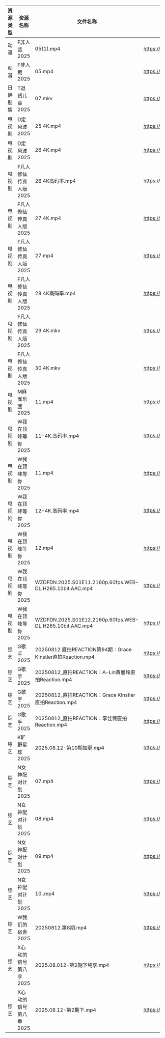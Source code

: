 | 资源类型 | 资源名称          | 文件名称                                                     | 分享链接                                 | 更新时间                |
| ---- | ------------- | -------------------------------------------------------- | ------------------------------------ | ------------------- |
| 动漫   | F非人哉2025      | 05(1).mp4                                                | https://pan.quark.cn/s/f1a1468453ba  | 2025-08-12 16:20:08 |
| 动漫   | F非人哉2025      | 05.mp4                                                   | https://pan.quark.cn/s/f1a1468453ba  | 2025-08-12 16:20:04 |
| 日韩剧集 | T退货儿童2025     | 07.mkv                                                   | https://pan.quark.cn/s/6d2fc4aa64cc  | 2025-08-12 01:33:26 |
| 电视剧  | D定风波2025      | 25 4K.mp4                                                | https://www.alipan.com/s/JczfVyDN3cU | 2025-08-12 00:01:04 |
| 电视剧  | D定风波2025      | 26 4K.mp4                                                | https://www.alipan.com/s/JczfVyDN3cU | 2025-08-12 00:01:01 |
| 电视剧  | F凡人修仙传真人版2025 | 26 4K高码率.mp4                                             | https://www.alipan.com/s/Nv8hxtNv9F1 | 2025-08-12 14:01:05 |
| 电视剧  | F凡人修仙传真人版2025 | 27 4K.mp4                                                | https://www.alipan.com/s/Nv8hxtNv9F1 | 2025-08-12 16:01:06 |
| 电视剧  | F凡人修仙传真人版2025 | 27.mp4                                                   | https://www.alipan.com/s/Nv8hxtNv9F1 | 2025-08-12 14:01:04 |
| 电视剧  | F凡人修仙传真人版2025 | 28 4K高码率.mp4                                             | https://www.alipan.com/s/Nv8hxtNv9F1 | 2025-08-12 16:01:05 |
| 电视剧  | F凡人修仙传真人版2025 | 29 4K.mkv                                                | https://www.alipan.com/s/Nv8hxtNv9F1 | 2025-08-12 16:01:05 |
| 电视剧  | F凡人修仙传真人版2025 | 30 4K.mkv                                                | https://www.alipan.com/s/Nv8hxtNv9F1 | 2025-08-12 16:01:04 |
| 电视剧  | M麻雀乐团2025     | 11.mp4                                                   | https://pan.quark.cn/s/6f7fe24c7e8f  | 2025-08-12 01:27:57 |
| 电视剧  | W我在顶峰等你2025   | 11-4K.高码率.mp4                                            | https://pan.quark.cn/s/cb17e03fd6d6  | 2025-08-12 16:34:35 |
| 电视剧  | W我在顶峰等你2025   | 11.mp4                                                   | https://pan.quark.cn/s/cb17e03fd6d6  | 2025-08-12 16:34:53 |
| 电视剧  | W我在顶峰等你2025   | 12-4K.高码率.mp4                                            | https://pan.quark.cn/s/cb17e03fd6d6  | 2025-08-12 16:34:32 |
| 电视剧  | W我在顶峰等你2025   | 12.mp4                                                   | https://pan.quark.cn/s/cb17e03fd6d6  | 2025-08-12 16:34:56 |
| 电视剧  | W我在顶峰等你2025   | WZDFDN.2025.S01E11.2160p.60fps.WEB-DL.H265.10bit.AAC.mp4 | https://pan.quark.cn/s/cb17e03fd6d6  | 2025-08-12 16:34:49 |
| 电视剧  | W我在顶峰等你2025   | WZDFDN.2025.S01E12.2160p.60fps.WEB-DL.H265.10bit.AAC.mp4 | https://pan.quark.cn/s/cb17e03fd6d6  | 2025-08-12 16:34:40 |
| 综艺   | G歌手2025       | 20250812  直拍REACTION第94期：Grace Kinstler直拍Reaction.mp4    | https://www.alipan.com/s/BnAVvcGrxme | 2025-08-12 16:02:18 |
| 综艺   | G歌手2025       | 20250812_直拍REACTION：A-Lin黄丽玲直拍Reaction.mp4               | https://www.alipan.com/s/BnAVvcGrxme | 2025-08-12 18:02:18 |
| 综艺   | G歌手2025       | 20250812_直拍REACTION：Grace Kinstler直拍Reaction.mp4         | https://www.alipan.com/s/BnAVvcGrxme | 2025-08-12 18:02:17 |
| 综艺   | G歌手2025       | 20250812_直拍REACTION：李佳薇直拍Reaction.mp4                    | https://www.alipan.com/s/BnAVvcGrxme | 2025-08-12 18:02:16 |
| 综艺   | K旷野星球2025     | 2025.08.12-第10期加更.mp4                                    | https://pan.quark.cn/s/d0c62909cc55  | 2025-08-12 16:43:00 |
| 综艺   | N女神配对计划2025   | 07.mp4                                                   | https://pan.quark.cn/s/86f4eacd4309  | 2025-08-12 16:44:13 |
| 综艺   | N女神配对计划2025   | 08.mp4                                                   | https://pan.quark.cn/s/86f4eacd4309  | 2025-08-12 16:44:20 |
| 综艺   | N女神配对计划2025   | 09.mp4                                                   | https://pan.quark.cn/s/86f4eacd4309  | 2025-08-12 16:44:10 |
| 综艺   | N女神配对计划2025   | 10..mp4                                                  | https://pan.quark.cn/s/86f4eacd4309  | 2025-08-12 16:44:06 |
| 综艺   | W我们的宿舍2025    | 20250812.第8期.mp4                                         | https://pan.quark.cn/s/f9a388d84b7d  | 2025-08-12 16:45:12 |
| 综艺   | X心动的信号第八季2025 | 2025.08.012-第2期下纯享.mp4                                   | https://pan.quark.cn/s/a2f1532c7f0e  | 2025-08-12 16:45:56 |
| 综艺   | X心动的信号第八季2025 | 2025.08.12-第2期下.mp4                                      | https://pan.quark.cn/s/a2f1532c7f0e  | 2025-08-12 16:45:53 |
